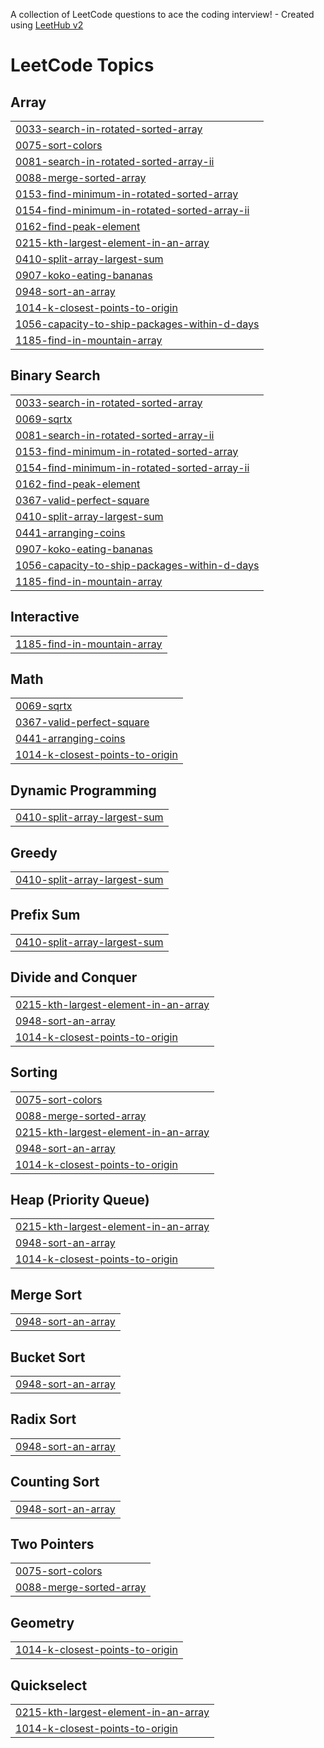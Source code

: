 A collection of LeetCode questions to ace the coding interview! - Created using [LeetHub v2](https://github.com/arunbhardwaj/LeetHub-2.0)
<!---LeetCode Topics Start-->
# LeetCode Topics
## Array
|  |
| ------- |
| [0033-search-in-rotated-sorted-array](https://github.com/VenkatDugasani/LeetCode/tree/master/0033-search-in-rotated-sorted-array) |
| [0075-sort-colors](https://github.com/VenkatDugasani/LeetCode/tree/master/0075-sort-colors) |
| [0081-search-in-rotated-sorted-array-ii](https://github.com/VenkatDugasani/LeetCode/tree/master/0081-search-in-rotated-sorted-array-ii) |
| [0088-merge-sorted-array](https://github.com/VenkatDugasani/LeetCode/tree/master/0088-merge-sorted-array) |
| [0153-find-minimum-in-rotated-sorted-array](https://github.com/VenkatDugasani/LeetCode/tree/master/0153-find-minimum-in-rotated-sorted-array) |
| [0154-find-minimum-in-rotated-sorted-array-ii](https://github.com/VenkatDugasani/LeetCode/tree/master/0154-find-minimum-in-rotated-sorted-array-ii) |
| [0162-find-peak-element](https://github.com/VenkatDugasani/LeetCode/tree/master/0162-find-peak-element) |
| [0215-kth-largest-element-in-an-array](https://github.com/VenkatDugasani/LeetCode/tree/master/0215-kth-largest-element-in-an-array) |
| [0410-split-array-largest-sum](https://github.com/VenkatDugasani/LeetCode/tree/master/0410-split-array-largest-sum) |
| [0907-koko-eating-bananas](https://github.com/VenkatDugasani/LeetCode/tree/master/0907-koko-eating-bananas) |
| [0948-sort-an-array](https://github.com/VenkatDugasani/LeetCode/tree/master/0948-sort-an-array) |
| [1014-k-closest-points-to-origin](https://github.com/VenkatDugasani/LeetCode/tree/master/1014-k-closest-points-to-origin) |
| [1056-capacity-to-ship-packages-within-d-days](https://github.com/VenkatDugasani/LeetCode/tree/master/1056-capacity-to-ship-packages-within-d-days) |
| [1185-find-in-mountain-array](https://github.com/VenkatDugasani/LeetCode/tree/master/1185-find-in-mountain-array) |
## Binary Search
|  |
| ------- |
| [0033-search-in-rotated-sorted-array](https://github.com/VenkatDugasani/LeetCode/tree/master/0033-search-in-rotated-sorted-array) |
| [0069-sqrtx](https://github.com/VenkatDugasani/LeetCode/tree/master/0069-sqrtx) |
| [0081-search-in-rotated-sorted-array-ii](https://github.com/VenkatDugasani/LeetCode/tree/master/0081-search-in-rotated-sorted-array-ii) |
| [0153-find-minimum-in-rotated-sorted-array](https://github.com/VenkatDugasani/LeetCode/tree/master/0153-find-minimum-in-rotated-sorted-array) |
| [0154-find-minimum-in-rotated-sorted-array-ii](https://github.com/VenkatDugasani/LeetCode/tree/master/0154-find-minimum-in-rotated-sorted-array-ii) |
| [0162-find-peak-element](https://github.com/VenkatDugasani/LeetCode/tree/master/0162-find-peak-element) |
| [0367-valid-perfect-square](https://github.com/VenkatDugasani/LeetCode/tree/master/0367-valid-perfect-square) |
| [0410-split-array-largest-sum](https://github.com/VenkatDugasani/LeetCode/tree/master/0410-split-array-largest-sum) |
| [0441-arranging-coins](https://github.com/VenkatDugasani/LeetCode/tree/master/0441-arranging-coins) |
| [0907-koko-eating-bananas](https://github.com/VenkatDugasani/LeetCode/tree/master/0907-koko-eating-bananas) |
| [1056-capacity-to-ship-packages-within-d-days](https://github.com/VenkatDugasani/LeetCode/tree/master/1056-capacity-to-ship-packages-within-d-days) |
| [1185-find-in-mountain-array](https://github.com/VenkatDugasani/LeetCode/tree/master/1185-find-in-mountain-array) |
## Interactive
|  |
| ------- |
| [1185-find-in-mountain-array](https://github.com/VenkatDugasani/LeetCode/tree/master/1185-find-in-mountain-array) |
## Math
|  |
| ------- |
| [0069-sqrtx](https://github.com/VenkatDugasani/LeetCode/tree/master/0069-sqrtx) |
| [0367-valid-perfect-square](https://github.com/VenkatDugasani/LeetCode/tree/master/0367-valid-perfect-square) |
| [0441-arranging-coins](https://github.com/VenkatDugasani/LeetCode/tree/master/0441-arranging-coins) |
| [1014-k-closest-points-to-origin](https://github.com/VenkatDugasani/LeetCode/tree/master/1014-k-closest-points-to-origin) |
## Dynamic Programming
|  |
| ------- |
| [0410-split-array-largest-sum](https://github.com/VenkatDugasani/LeetCode/tree/master/0410-split-array-largest-sum) |
## Greedy
|  |
| ------- |
| [0410-split-array-largest-sum](https://github.com/VenkatDugasani/LeetCode/tree/master/0410-split-array-largest-sum) |
## Prefix Sum
|  |
| ------- |
| [0410-split-array-largest-sum](https://github.com/VenkatDugasani/LeetCode/tree/master/0410-split-array-largest-sum) |
## Divide and Conquer
|  |
| ------- |
| [0215-kth-largest-element-in-an-array](https://github.com/VenkatDugasani/LeetCode/tree/master/0215-kth-largest-element-in-an-array) |
| [0948-sort-an-array](https://github.com/VenkatDugasani/LeetCode/tree/master/0948-sort-an-array) |
| [1014-k-closest-points-to-origin](https://github.com/VenkatDugasani/LeetCode/tree/master/1014-k-closest-points-to-origin) |
## Sorting
|  |
| ------- |
| [0075-sort-colors](https://github.com/VenkatDugasani/LeetCode/tree/master/0075-sort-colors) |
| [0088-merge-sorted-array](https://github.com/VenkatDugasani/LeetCode/tree/master/0088-merge-sorted-array) |
| [0215-kth-largest-element-in-an-array](https://github.com/VenkatDugasani/LeetCode/tree/master/0215-kth-largest-element-in-an-array) |
| [0948-sort-an-array](https://github.com/VenkatDugasani/LeetCode/tree/master/0948-sort-an-array) |
| [1014-k-closest-points-to-origin](https://github.com/VenkatDugasani/LeetCode/tree/master/1014-k-closest-points-to-origin) |
## Heap (Priority Queue)
|  |
| ------- |
| [0215-kth-largest-element-in-an-array](https://github.com/VenkatDugasani/LeetCode/tree/master/0215-kth-largest-element-in-an-array) |
| [0948-sort-an-array](https://github.com/VenkatDugasani/LeetCode/tree/master/0948-sort-an-array) |
| [1014-k-closest-points-to-origin](https://github.com/VenkatDugasani/LeetCode/tree/master/1014-k-closest-points-to-origin) |
## Merge Sort
|  |
| ------- |
| [0948-sort-an-array](https://github.com/VenkatDugasani/LeetCode/tree/master/0948-sort-an-array) |
## Bucket Sort
|  |
| ------- |
| [0948-sort-an-array](https://github.com/VenkatDugasani/LeetCode/tree/master/0948-sort-an-array) |
## Radix Sort
|  |
| ------- |
| [0948-sort-an-array](https://github.com/VenkatDugasani/LeetCode/tree/master/0948-sort-an-array) |
## Counting Sort
|  |
| ------- |
| [0948-sort-an-array](https://github.com/VenkatDugasani/LeetCode/tree/master/0948-sort-an-array) |
## Two Pointers
|  |
| ------- |
| [0075-sort-colors](https://github.com/VenkatDugasani/LeetCode/tree/master/0075-sort-colors) |
| [0088-merge-sorted-array](https://github.com/VenkatDugasani/LeetCode/tree/master/0088-merge-sorted-array) |
## Geometry
|  |
| ------- |
| [1014-k-closest-points-to-origin](https://github.com/VenkatDugasani/LeetCode/tree/master/1014-k-closest-points-to-origin) |
## Quickselect
|  |
| ------- |
| [0215-kth-largest-element-in-an-array](https://github.com/VenkatDugasani/LeetCode/tree/master/0215-kth-largest-element-in-an-array) |
| [1014-k-closest-points-to-origin](https://github.com/VenkatDugasani/LeetCode/tree/master/1014-k-closest-points-to-origin) |
<!---LeetCode Topics End-->